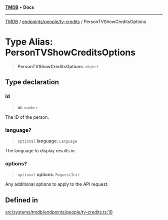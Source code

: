 [**TMDB**](../../../../README.md) • **Docs**

***

[TMDB](../../../../README.md) / [endpoints/people/tv-credits](../README.md) / PersonTVShowCreditsOptions

# Type Alias: PersonTVShowCreditsOptions

> **PersonTVShowCreditsOptions**: `object`

## Type declaration

### id

> **id**: `number`

The ID of the person.

### language?

> `optional` **language**: `Language`

The language to display results in.

### options?

> `optional` **options**: `RequestInit`

Any additional options to apply to the API request.

## Defined in

[src/systems/tmdb/endpoints/people/tv-credits.ts:10](https://github.com/Norviah/media-hub/blob/65ee01fce9c30692d28d2f4e608ea7f18b4d7381/src/systems/tmdb/endpoints/people/tv-credits.ts#L10)

